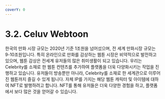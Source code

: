 ```yaml
---
coverY: 0
---
```


# 3.2. Celuv Webtoon



&#x20;한국의 만화 시장 규모는 2020년 기준 1조원을 넘어섰으며, 전 세계 만화시장 규모는 9-10조원입니다. 특히 온라인으로 만화를 감상하는 웹툰 시장은 비약적으로 발전하고 있으며, 웹툰 감상은 전세계 유저들의 많은 취미생활이 되고 있습니다. 우리는 Celebrity를 소재로 한 웹툰 컨텐츠를 추가하여 플랫폼을 더욱 다양화시키는 작업을 진행하고 있습니다. 유저들이 방송뿐만 아니라, Celebrity를 소재로 한 세계관으로 이루어진 웹툰까지 즐길 수 있게 됩니다. 자체 IP를 가지는 해당 웹툰 캐릭터 및 아이템에 대하여 NFT로 발행하려고 합니다. NFT를 통해 유저들은 더욱 다양한 경험을 하고, 플랫폼에서 보다 많은 것을 얻어갈 수 있습니다.

